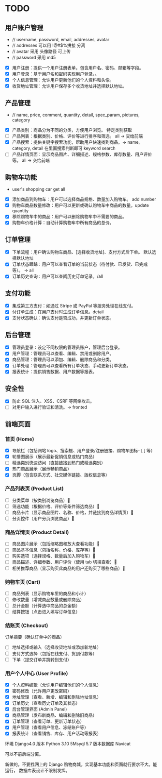 # TODO

## 用户账户管理

- // username, password, email, addresses, avatar
- // addresses 可以用 !@#$%拼接 分离
- // avatar 采用 头像路径 可上传
- // password 采用 md5

- [x] 用户注册：提供一个用户注册表单，包含用户名、密码、邮箱等字段。
- [x] 用户登录：基于用户名和密码实现用户登录，。
- [x] 个人信息管理：允许用户更新他们的个人资料和头像。
- [x] 收货地址管理：允许用户保存多个收货地址并选择默认地址。

## 产品管理

- // name, price, comment, quantity, detail, spec_param, pictures, category
- [x] 产品类别：商品分为不同的分类，方便用户浏览。 特定类别获取
- [ ] 产品列表：根据类别、价格、评价等进行排序和筛选。 all -> 交给前端
- [x] 产品搜索：提供关键字搜索功能，帮助用户快速找到商品。-> name, category, detail 在里面搜索判断即可 keyword search
- [ ] 产品详情页面：显示商品图片、详细描述、规格参数、库存数量、用户评价等。 all -> 交给前端

## 购物车功能

- user's shopping car get all
- [x] 添加商品到购物车：用户可以选择商品规格、数量加入购物车。 add number
- [x] 购物车商品数量修改：用户可以更新或确认购物车中商品的数量。update quantity
- [x] 移除购物车中的商品：用户可以删除购物车中不需要的商品。
- [x] 购物车价格计算：自动计算购物车中所有商品的总价。

## 订单管理

- [x] 下单流程：用户确认购物车商品、[选择收货地址]、支付方式后下单。 默认选择默认地址
- [x] 订单状态跟踪：用户可以查看订单的当前状态（待付款、已发货、已完成等）。 -> all
- [x] 订单历史查询：用户可以查阅历史订单记录。/all

## 支付功能

- [x] 集成第三方支付：如通过 Stripe 或 PayPal 等服务处理在线支付。
- [x] 付订单生成：在用户支付时生成订单信息。detail
- [x] 支付状态确认：确认支付是否成功，并更新订单状态。

## 后台管理

- [x] 管理员登录：设定不同权限的管理员账户，管理后台登录。
- [x] 用户管理：管理员可以查看、编辑、禁用或删除用户。
- [x] 商品管理：管理员可以添加、编辑、删除商品和分类。
- [x] 订单处理：管理员可以查看所有订单状态、手动更新订单状态。
- [x] 报表统计：提供销售数据、用户数据等报表。

## 安全性

- [x] 防止 SQL 注入、XSS、CSRF 等网络攻击。
- [ ] 对用户输入进行验证和清洗。-> fronted

## 前端页面

### 首页 (Home)

- [x] 导航栏（包括网站 logo、搜索框、用户登录/注册链接、购物车图标- [ ] 等）
- [x] 轮播图展示（展示最新促销信息或热门商品）
- [ ] 精选类别快速访问（直接链接到热门或精选类别）
- [x] 热门商品展示（展示畅销商品）
- [x] 页脚（包含联系方式、社交媒体链接、版权信息等）

### 产品列表页 (Product List)

- [ ] 分类菜单（按类别浏览商品）🚧
- [ ] 筛选功能（根据价格、评价等条件筛选商品）🚧
- [ ] 商品卡片（显示商品图片、名称、价格，并链接到商品详情页）🚧
- [ ] 分页控件（用户分页浏览商品）🚧

### 商品详情页 (Product Detail)

- [ ] 商品图片展示（包括缩略图和放大查看功能）🚧
- [ ] 商品基本信息（包括名称、价格、库存等）🚧
- [ ] 购买选项（选择规格、数量后加入购物车）🚧
- [ ] 商品描述、详细参数、用户评价（使用 tab 切换查看）🚧
- [ ] 相关推荐商品（显示购买此商品的用户还购买了哪些商品）🚧

### 购物车页 (Cart)

- [ ] 商品列表（显示购物车里的商品和小计）
- [ ] 修改数量（增减商品数量或删除商品）
- [ ] 总计金额（计算选中商品的总金额）
- [ ] 结算按钮（点击进入填写订单信息）

### 结账页 (Checkout)

订单摘要（确认订单中的商品）

- [ ] 地址选择或输入（选择收货地址或添加新地址）
- [ ] 支付方式选择（包括在线支付、货到付款等）
- [ ] 下单（提交订单并跳转到支付）

### 用户个人中心 (User Profile)

- [x] 个人资料编辑（允许用户编辑他们的个人信息）
- [x] 密码修改（允许用户更改密码）
- [x] 地址管理（查看、新增、编辑和删除地址信息）
- [x] 订单历史（查看历史订单及其状态）
- [x] 后台管理界面 (Admin Panel)
- [x] 商品管理（发布新商品、编辑和删除旧商品）
- [x] 订单管理（查看订单、更新订单状态）
- [x] 用户管理（查看用户信息、冻结账户等）
- [x] 报表统计（查看销售、库存、用户活动等报表）

环境 Django4.0 版本
Python 3.10
5Msyql 5.7 版本数据库
Navicat

可以不前后端分离。

新做的，不要找网上的 Django 购物商城。实现基本功能和页面就行要求不大。能运行，
数据库表设计不限制发挥。
